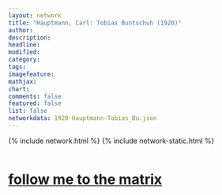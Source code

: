 ```yaml
---
layout: network
title: "Hauptmann, Carl: Tobias Buntschuh (1920)"
author:
description:
headline:
modified:
category:
tags: 
imagefeature: 
mathjax: 
chart: 
comments: false
featured: false
list: false
networkdata: 1920-Hauptmann-Tobias_Bu.json
---
```

{% include network.html %}
{% include network-static.html %}
<div class="row">
  <div class="small-5 small-centered columns"><a href="/matrix385"><h1>follow me to the matrix</h1></a>
</div>
</div>

